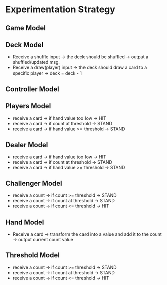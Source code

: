 # Experimentation Strategy
## Game Model
## Deck Model
- Receive a shuffle input -> the deck should be shuffled -> output a shuffled/updated msg.
- Receive a draw(player) input -> the deck should draw a card to a specific player -> deck = deck - 1
## Controller Model
## Players Model
- receive a card -> if hand value too low -> HIT
- receive a card -> if count at threshold -> STAND
- receive a card -> if hand value >= threshold -> STAND
## Dealer Model
- receive a card -> if hand value too low -> HIT
- receive a card -> if count at threshold -> STAND
- receive a card -> if hand value >= threshold -> STAND
## Challenger Model
- receive a count -> if count >= threshold -> STAND
- receive a count -> if count at threshold -> STAND
- receive a count -> if count <= threshold -> HIT
## Hand Model
- Receive a card -> transform the card into a value and add it to the count -> output current count value
## Threshold Model
- receive a count -> if count >= threshold -> STAND
- receive a count -> if count at threshold -> STAND
- receive a count -> if count <= threshold -> HIT

